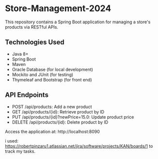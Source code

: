 # Store-Management-2024

This repository contains a Spring Boot application for managing a store's products via RESTful APIs.

## Technologies Used

- Java 8+
- Spring Boot
- Maven 
- Oracle Database (for local development)
- Mockito and JUnit (for testing)
- Thymeleaf and Bootstrap (for front end)
  
## API Endpoints
 - POST /api/products: Add a new product
 - GET /api/products/{id}: Retrieve product by ID
 - PUT /api/products/{id}?newPrice=15.0: Update product price
 - DELETE /api/products/{id}: Delete product by ID

Access the application at: http://localhost:8090

i used: https://robertpinzaru1.atlassian.net/jira/software/projects/KAN/boards/1 to track my tasks.


